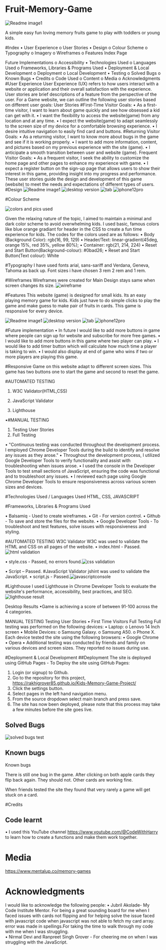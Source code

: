 # Fruit-Memory-Game
![Readme image1](https://github.com/user-attachments/assets/83fcb9e6-3bdd-4b59-8cce-0021e8d73c21)

A simple easy fun loving memory fruits game to play with toddlers or young kids. 

#Index
•	User Experience
o	User Stories
•	Design
o	Colour Scheme
o	Typography
o	Imagery
o	Wireframes
o	Features
  Index Page

  Future Implementations
o	Accessibility
•	Technologies Used
o	Languages Used
o	Frameworks, Libraries & Programs Used
•	Deployment & Local Development
o	Deployment
o	Local Development
•	Testing
o	Solved Bugs
o	Known Bugs
•	Credits
o	Code Used
o	Content
o	Media
o	Acknowledgments
#User Experience
User Experience (UX) refers to how users interact with a website or application and their overall satisfaction with the experience. User stories are brief descriptions of a feature from the perspective of the user. For a Game website, we can outline the following user stories based on different user goals:
User Stories
#First-Time Visitor Goals:
•	As a first-time visitor, I want to learn about game quickly and see how obsessed a kid can get with it.
•	I want the flexibility to access the website(game) from any location and at any time.
•	I expect the website(game) to adapt seamlessly to the screen size of my device for a comfortable browsing experience.
•	I desire intuitive navigation to easily find card and buttons.
#Returning Visitor Goals:
•	As a returning visitor, I want to know more about bugs in the game and see if it is working properly.
•	I want to add more information, content, and pictures based on my previous experience with the site (game).
•	I anticipate a smooth transition between user and website (game).
Frequent Visitor Goals:
•	As a frequent visitor, I seek the ability to customize the home page and other pages to enhance my experience with game.
•	I expect a register button on the sign-up page that allows users to show their interest in this game, providing insight into my progress and performance.
These user stories guide the design and development of this game (website) to meet the needs and expectations of different types of users.
#Design
![Readme image1](https://github.com/user-attachments/assets/4733081e-a5c3-49c2-ba6a-ce72f5c753a0)
![desktop version](https://github.com/user-attachments/assets/b1a6c3c3-2fc5-4036-9c68-fda5a3a0076e)
![tab](https://github.com/user-attachments/assets/7a1a4504-fdff-43ec-9e41-3cac42a1b063)
![iphone12pro](https://github.com/user-attachments/assets/b8826f6e-aa7e-48f6-9611-dd226af3b784)


#Colour Scheme

![colors and pics used](https://github.com/user-attachments/assets/abbc9cfd-0411-44d2-bd77-322732598611)

Given the relaxing nature of the topic, I aimed to maintain a minimal and dark color scheme to avoid overwhelming kids. I used basic, famous colors like blue orange gradiant for header in the CSS to create a fun time experience for kids. The codes for the colors used are as follows:
•	Body (Background Color): rgb(16, 99, 129)
•	Header/Text: linear-gradient(45deg, orange 15%, red 35%, yellow 80%);
•	Container: rgb(21, 214, 224)
•	Reset and Start Button(Background-colour): #0bad26;
•	Reset and Start Button(Text colour): White 

#Typography
I have used fonts arial, sans-sariff and Verdana, Geneva, Tahoma as back up. Font sizes i have chosen 3 rem 2 rem and 1 rem.

#Wireframes
Wireframes were created for Main Design stays same when screen changes its size.
![wireframe](https://github.com/user-attachments/assets/70e9e022-f910-41df-b9a7-0364aab0b48d)

#Features
This website (game) is designed for small kids. Its an easy playing memory game for kids. Kids just have to do simple clicks to play the game and make guess to make pair of fruits in cards. This game is responsive for every device.

![Readme image1](https://github.com/user-attachments/assets/8cb5b6dc-5fe6-4671-b552-f203445b243e)
![desktop version](https://github.com/user-attachments/assets/39288c01-81fd-4e96-a7c4-63ae0dc5bca9)
![tab](https://github.com/user-attachments/assets/1ee9ea0b-2a0e-404c-93f2-4122ae7cc430)
![iphone12pro](https://github.com/user-attachments/assets/afa86eae-4a9f-4452-9fb0-3f03091088e8)



#Future implementation 
•	In future I would like to add more buttons in game where people can sign up for website and subscribe for more free games. 
•	I would like to add more buttons in this game where two player can play.
•	I would like to add timer button which will calculate how much time a player is taking to win.
•	I would also display at end of game who wins if two or more players are playing this game.

#Responsive
Game on this website adapt to different screen sizes. This game has two buttons one to start the game and second to reset the game. 

#AUTOMATED TESTING

1.	W3C Validator(HTML,CSS)

2.	JavaScript Validator
   
4.	Lighthouse
   
•#MANUAL TESTING

1.	Testing User Stories
2.	Full Testing
   
•	"Continuous testing was conducted throughout the development process. I employed Chrome Developer Tools during the build to identify and resolve any issues as they arose."
•	Throughout the development process, I utilized Google Developer Tools to verify functionality and assist with troubleshooting when issues arose.
•	I used the console in the Developer Tools to test small sections of JavaScript, ensuring the code was functional and to troubleshoot any issues.
•	I reviewed each page using Google Chrome Developer Tools to ensure responsiveness across various screen sizes and devices.

#Technologies Used / Languages Used
HTML, CSS, JAVASCRIPT

#Frameworks, Libraries & Programs Used

•	Balsamiq - Used to create wireframes.
•	Git - For version control.
•	Github - To save and store the files for the website.
•	Google Developer Tools - To troubleshoot and test features, solve issues with responsiveness and styling.

#AUTOMATED TESTING
W3C Validator
W3C was used to validate the HTML and CSS on all pages of the website.
•	index.html - Passed.![html validation](https://github.com/user-attachments/assets/6098ae5c-a9a4-4559-baef-ec87297fea61)

•	style.css - Passed, no errors found.![css validation](https://github.com/user-attachments/assets/48c4fb93-72dd-4b62-b8ec-c045daa59b14)

•	Script – Passed.
#JavaScript Validator
jshint was used to validate the JavaScript.
•	script.js - Passed.![javascriptconsole](https://github.com/user-attachments/assets/2ec1eccc-1a3c-4094-aa84-67e475594f5a)

#Lighthouse
I used Lighthouse in Chrome Developer Tools to evaluate the website's performance, accessibility, best practices, and SEO.
![lighthouse result](https://github.com/user-attachments/assets/6e1b9b5e-59a9-4f46-a8b4-85eef847c985)

Desktop Results
•Game is achieving a score of between 91-100 across the 4 categories.


MANUAL TESTING
Testing User Stories
•	First Time Visitors
Full Testing
Full testing was performed on the following devices:
•	Laptop:
o	Lenovo 14 Inch screen
•	Mobile Devices:
o	Samsung Galaxy.
o	Samsung A50.
o	Phone X.
Each device tested the site using the following browsers:
•	Google Chrome
•	Opera
•	Additional testing was conducted by friends and family on various devices and screen sizes. They reported no issues during use.

#Deployment & Local Development
##Deployment
The site is deployed using GitHub Pages - 
To Deploy the site using GitHub Pages:
1.	Login (or signup) to Github. 
2.	Go to the repository for this project,   
https://rakhigrover85.github.io/Kids-Memory-Game-Project/
3.	Click the settings button.
4.	Select pages in the left hand navigation menu.
5.	From the source dropdown select main branch and press save.
6.	The site has now been deployed, please note that this process may take a few minutes before the site goes live.

## Solved Bugs
![solved bugs test](https://github.com/user-attachments/assets/ac5c79b2-bdf8-4cdb-af38-90e7e74e5934)

## Known bugs
Known bugs

There is still one bug in the game. After clicking on both apple cards they flip back again. They should not. Other cards are working fine. 

When friends tested the site they found that very rarely a game will get stuck on a card.

#Credits
## Code learnt
•	I used this YouTube channel https://www.youtube.com/@CodeWithHarry 
to learn how to create a functions and make them work together.
# Media
https://www.mentalup.co/memory-games
# Acknowledgments
I would like to acknowledge the following people:
•	Jubril Akolade- My Code Institute Mentor. For being a great sounding board for me when I faced issues with cards not flipping and for helping solve the issue faced with javascript code when javascript was not able to fetch my card array. error was made in spellings.For taking the time to walk through my code with me when I was struggling.	
•	Nirmal Devi and Ranpreet Singh Grover - For cheering me on when I was struggling with the JavaScript.
















